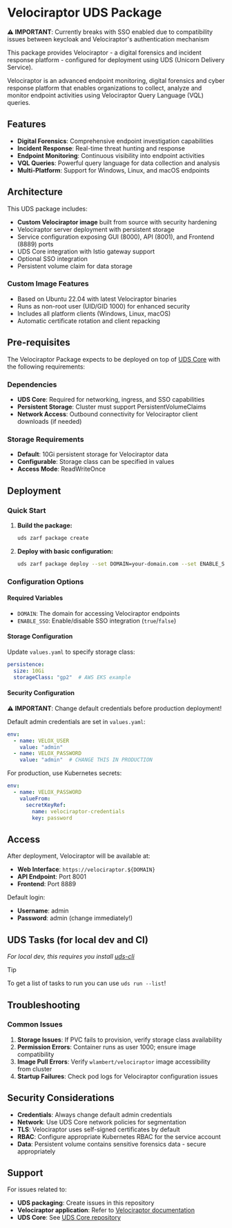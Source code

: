# Velociraptor UDS Package
**⚠️ IMPORTANT**: Currently breaks with SSO enabled due to compatibility issues between keycloak and Velociraptor's authentication mechanism

This package provides Velociraptor - a digital forensics and incident response platform - configured for deployment using UDS (Unicorn Delivery Service).

Velociraptor is an advanced endpoint monitoring, digital forensics and cyber response platform that enables organizations to collect, analyze and monitor endpoint activities using Velociraptor Query Language (VQL) queries.

## Features

- **Digital Forensics**: Comprehensive endpoint investigation capabilities
- **Incident Response**: Real-time threat hunting and response
- **Endpoint Monitoring**: Continuous visibility into endpoint activities
- **VQL Queries**: Powerful query language for data collection and analysis
- **Multi-Platform**: Support for Windows, Linux, and macOS endpoints

## Architecture

This UDS package includes:
- **Custom Velociraptor image** built from source with security hardening
- Velociraptor server deployment with persistent storage
- Service configuration exposing GUI (8000), API (8001), and Frontend (8889) ports
- UDS Core integration with Istio gateway support
- Optional SSO integration
- Persistent volume claim for data storage

### Custom Image Features
- Based on Ubuntu 22.04 with latest Velociraptor binaries
- Runs as non-root user (UID/GID 1000) for enhanced security
- Includes all platform clients (Windows, Linux, macOS)
- Automatic certificate rotation and client repacking

## Pre-requisites

The Velociraptor Package expects to be deployed on top of [UDS Core](https://github.com/defenseunicorns/uds-core) with the following requirements:

### Dependencies
- **UDS Core**: Required for networking, ingress, and SSO capabilities
- **Persistent Storage**: Cluster must support PersistentVolumeClaims
- **Network Access**: Outbound connectivity for Velociraptor client downloads (if needed)

### Storage Requirements
- **Default**: 10Gi persistent storage for Velociraptor data
- **Configurable**: Storage class can be specified in values
- **Access Mode**: ReadWriteOnce

## Deployment

### Quick Start

1. **Build the package:**
   ```bash
   uds zarf package create
   ```

2. **Deploy with basic configuration:**
   ```bash
   uds zarf package deploy --set DOMAIN=your-domain.com --set ENABLE_SSO=false
   ```

### Configuration Options

#### Required Variables
- `DOMAIN`: The domain for accessing Velociraptor endpoints
- `ENABLE_SSO`: Enable/disable SSO integration (`true`/`false`)

#### Storage Configuration
Update `values.yaml` to specify storage class:
```yaml
persistence:
  size: 10Gi
  storageClass: "gp2"  # AWS EKS example
```

#### Security Configuration
**⚠️ IMPORTANT**: Change default credentials before production deployment!

Default admin credentials are set in `values.yaml`:
```yaml
env:
  - name: VELOX_USER
    value: "admin"
  - name: VELOX_PASSWORD
    value: "admin"  # CHANGE THIS IN PRODUCTION
```

For production, use Kubernetes secrets:
```yaml
env:
  - name: VELOX_PASSWORD
    valueFrom:
      secretKeyRef:
        name: velociraptor-credentials
        key: password
```

## Access

After deployment, Velociraptor will be available at:
- **Web Interface**: `https://velociraptor.${DOMAIN}`
- **API Endpoint**: Port 8001
- **Frontend**: Port 8889

Default login:
- **Username**: admin
- **Password**: admin (change immediately!)

## UDS Tasks (for local dev and CI)

*For local dev, this requires you install [uds-cli](https://github.com/defenseunicorns/uds-cli?tab=readme-ov-file#install)*

> [!TIP]
> To get a list of tasks to run you can use `uds run --list`!

## Troubleshooting

### Common Issues

1. **Storage Issues**: If PVC fails to provision, verify storage class availability
2. **Permission Errors**: Container runs as user 1000; ensure image compatibility
3. **Image Pull Errors**: Verify `wlambert/velociraptor` image accessibility from cluster
4. **Startup Failures**: Check pod logs for Velociraptor configuration issues

## Security Considerations

- **Credentials**: Always change default admin credentials
- **Network**: Use UDS Core network policies for segmentation
- **TLS**: Velociraptor uses self-signed certificates by default
- **RBAC**: Configure appropriate Kubernetes RBAC for the service account
- **Data**: Persistent volume contains sensitive forensics data - secure appropriately

## Support

For issues related to:
- **UDS packaging**: Create issues in this repository
- **Velociraptor application**: Refer to [Velociraptor documentation](https://docs.velociraptor.app/)
- **UDS Core**: See [UDS Core repository](https://github.com/defenseunicorns/uds-core)
